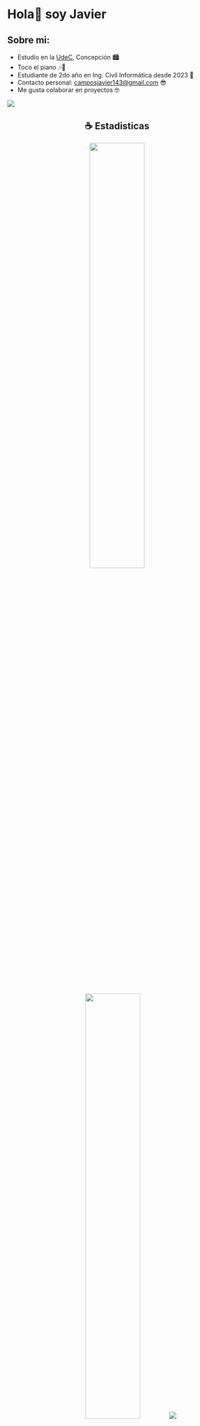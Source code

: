 # Hola👋 soy Javier
## Sobre mi:
  - Estudio en la [UdeC](https://www.udec.cl/), Concepción 🏙️
  - Toco el piano 🎶🎹
  - Estudiante de 2do año en Ing. Civil Informática desde 2023 🐒
  - Contacto personal: [camposjavier143@gmail.com](mailto:camposjavier143@gmail.com) 😎
  - Me gusta colaborar en proyectos 🤓
<a href="https://www.github.com/TheAmazingLife" target="_blank" rel="noreferrer">
<img src="https://img.shields.io/github/followers/huebitoo?logo=github&style=for-the-badge&color=0891b2&labelColor=1c1917" />
</a>


<br/>

<h2 align="center">☕ Estadisticas</h2>

<p align="center">
  <img height="50%" width="auto" src ="https://github-readme-stats.vercel.app/api?username=huebitoo&show_icons=true&count_private=true&theme=java-dark&hide_border=true&hide=issues,contribs&bg_color=00000000">
  <img height="50%" width="auto" src ="https://github-readme-stats.vercel.app/api/top-langs/?username=huebitoo&layout=compact&hide_border=true&theme=java-dark&bg_color=00000000&langs_count=6">
  <img src ="https://github-readme-streak-stats.herokuapp.com?user=huebitoo&theme=java-dark&hide_border=true&background=FFFFFF00">
</p>

<p align="center">
    <img src="https://github-profile-trophy.vercel.app/?username=huebitoo&theme=tokyonight"/>
</p>

<h2 align="center">⚡ My Skills</h2>

<h4 align="center">💻 Programming languages</h4>

<p align="center">
<img alt="Java" src="https://custom-icon-badges.demolab.com/badge/Java-007396.svg?logo=java&logoColor=white">
<img alt="Python" src="https://img.shields.io/badge/Python-14354C.svg?logo=python&logoColor=white">
<img alt="C" src="https://img.shields.io/badge/C-14354C.svg?&logoColor=white">

<h4 align="center">⚙ Software</h4>

<p align="center">
<a href="#"><img alt="Maven" src="https://img.shields.io/badge/Apache_Maven-C71A36.svg?logo=apache-maven&logoColor=white"></a>
<a href="#"><img alt="Git" src="https://img.shields.io/badge/Git-F05033.svg?logo=git&logoColor=white"></a>
<a href="#"><img alt="Ubuntu" src="https://img.shields.io/badge/Ubuntu-E95420.svg?logo=ubuntu&logoColor=white"></a>
<a href="#"><img alt="Visual Studio Code" src="https://img.shields.io/badge/Visual%20Studio%20Code-0078d7.svg?logo=visual-studio-code&logoColor=white"></a>
</p>
